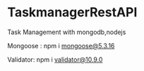 # TaskmanagerRestAPI
Task Management with mongodb,nodejs

Mongoose :
npm i mongoose@5.3.16

Validator:
npm i validator@10.9.0
